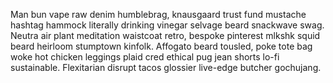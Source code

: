 Man bun vape raw denim humblebrag, knausgaard trust fund mustache hashtag hammock literally drinking vinegar selvage beard snackwave swag. Neutra air plant meditation waistcoat retro, bespoke pinterest mlkshk squid beard heirloom stumptown kinfolk. Affogato beard tousled, poke tote bag woke hot chicken leggings plaid cred ethical pug jean shorts lo-fi sustainable. Flexitarian disrupt tacos glossier live-edge butcher gochujang.